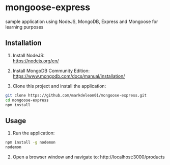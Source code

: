 # mongoose-express
sample application using NodeJS, MongoDB, Express and Mongoose for learning purposes

## Installation
1.  Install NodeJS:  
    https://nodejs.org/en/

2.  Install MongoDB Community Edition:  
    https://www.mongodb.com/docs/manual/installation/

3.  Clone this project and install the application:
```bash
git clone https://github.com/markdeleon01/mongoose-express.git
cd mongoose-express
npm install
```

## Usage
1.  Run the application:
```bash
npm install -g nodemon
nodemon
```
2.  Open a browser window and navigate to:
  http://localhost:3000/products
